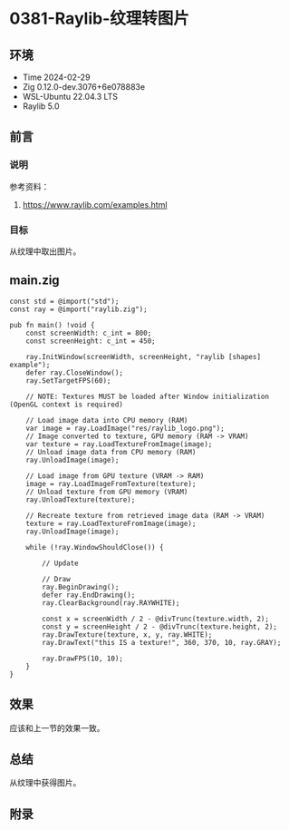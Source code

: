 # 0381-Raylib-纹理转图片

## 环境

- Time 2024-02-29
- Zig 0.12.0-dev.3076+6e078883e
- WSL-Ubuntu 22.04.3 LTS
- Raylib 5.0

## 前言

### 说明

参考资料：

1. <https://www.raylib.com/examples.html>

### 目标

从纹理中取出图片。

## main.zig

```zig
const std = @import("std");
const ray = @import("raylib.zig");

pub fn main() !void {
    const screenWidth: c_int = 800;
    const screenHeight: c_int = 450;

    ray.InitWindow(screenWidth, screenHeight, "raylib [shapes] example");
    defer ray.CloseWindow();
    ray.SetTargetFPS(60);

    // NOTE: Textures MUST be loaded after Window initialization (OpenGL context is required)

    // Load image data into CPU memory (RAM)
    var image = ray.LoadImage("res/raylib_logo.png");
    // Image converted to texture, GPU memory (RAM -> VRAM)
    var texture = ray.LoadTextureFromImage(image);
    // Unload image data from CPU memory (RAM)
    ray.UnloadImage(image);

    // Load image from GPU texture (VRAM -> RAM)
    image = ray.LoadImageFromTexture(texture);
    // Unload texture from GPU memory (VRAM)
    ray.UnloadTexture(texture);

    // Recreate texture from retrieved image data (RAM -> VRAM)
    texture = ray.LoadTextureFromImage(image);
    ray.UnloadImage(image);

    while (!ray.WindowShouldClose()) {

        // Update

        // Draw
        ray.BeginDrawing();
        defer ray.EndDrawing();
        ray.ClearBackground(ray.RAYWHITE);

        const x = screenWidth / 2 - @divTrunc(texture.width, 2);
        const y = screenHeight / 2 - @divTrunc(texture.height, 2);
        ray.DrawTexture(texture, x, y, ray.WHITE);
        ray.DrawText("this IS a texture!", 360, 370, 10, ray.GRAY);

        ray.DrawFPS(10, 10);
    }
}
```

## 效果

应该和上一节的效果一致。

## 总结

从纹理中获得图片。

## 附录
